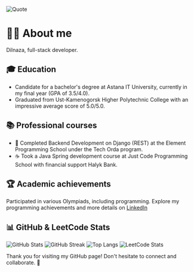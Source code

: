 
![Quote](https://quotes-github-readme.vercel.app/api?type=horizontal&theme=radical)


# 👩‍💻 About me 

Dilnaza, full-stack developer.

## 🎓 Education 

- Candidate for a bachelor's degree at Astana IT University, currently in my final year (GPA of 3.5/4.0).
- Graduated from Ust-Kamenogorsk Higher Polytechnic College with an impressive average score of 5.0/5.0.

## 📚 Professional courses 

- 🐍 Completed Backend Development on Django (REST) ​​at the Element Programming School under the Tech Orda program.
- ☕ Took a Java Spring development course at Just Code Programming School with financial support Halyk Bank.

## 🏆 Academic achievements 

Participated in various Olympiads, including programming. Explore my programming achievements and more details on [LinkedIn](https://www.linkedin.com/in/dilnaza-baidakhanova/)

## 📊 GitHub & LeetCode Stats 

![GitHub Stats](https://github-readme-stats.vercel.app/api?username=dillnaza&show_icons=true)
![GitHub Streak](https://github-readme-streak-stats.herokuapp.com/?user=dillnaza&theme=radical)
![Top Langs](https://github-readme-stats.vercel.app/api/top-langs/?username=dillnaza&layout=compact&langs_count=6&theme=radical)
![LeetCode Stats](https://leetcard.jacoblin.cool/dillnazza)

Thank you for visiting my GitHub page! Don't hesitate to connect and collaborate. 🚀

